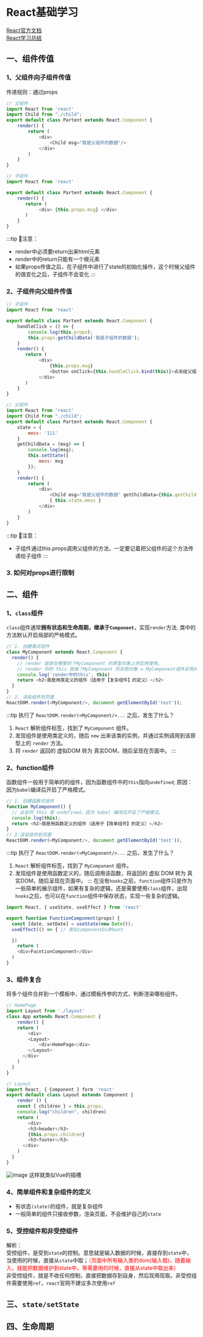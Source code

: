 # React基础学习
[React官方文档](https://react.docschina.org/) <br/>
[React学习总结](https://www.yuque.com/hmohvc/tcttnf/lq9ya6)
## 一、组件传值
### 1、父组件向子组件传值
传递规则：通过props
```js
// 父组件
import React from 'react'
import Child from "./child";
export default class Partent extends React.Component {
    render() {
        return (
            <div>
                <Child msg="我是父组件的数据"/>
            </div>
        )
    }
}
```
```js
// 子组件
import React from 'react'

export default class Partent extends React.Component {
    render() {
       return (
            <div> {this.props.msg} </div>
       )
    }
}
```
:::tip
📢注意：<br/>
- render中必须要return出来html元素
- render中的return只能有一个根元素
- 如果props传值之后，在子组件中进行了state的初始化操作，这个时候父组件的值变化之后，子组件不会变化
:::

### 2、子组件向父组件传值
```js
// 子组件
import React from 'react'

export default class Partent extends React.Component {
    handleClick = () => {
        console.log(this.props);
        this.props.getChildData('我是子组件的数据');
    }
    render() {
       return (
            <div>
                {this.props.msg}
                <button onClick={this.handleClick.bind(this)}>点击给父组件传值</button>
            </div>
       )
    }
}
```
```js
// 父组件
import React from 'react'
import Child from "./child";
export default class Partent extends React.Component {
    state = {
        mess: '111'
    }
    getChildData = (msg) => {
        console.log(msg);
        this.setState({
            mess: msg
        });
    }
    render() {
        return (
            <div>
                <Child msg="我是父组件的数据" getChildData={this.getChildData.bind(this)}/>
                { this.state.mess }
            </div>
        )
    }
}
```
:::tip
📢注意：<br/>
- 子组件通过this.props调用父组件的方法，一定要记着把父组件的这个方法传递给子组件
:::
### 3. 如何对props进行限制
## 二、组件
### 1、`class`组件
`class`组件通常<b>拥有状态和生命周期，继承于`Component`</b>，实现`render`方法.
类中的方法默认开启局部的严格模式。
```js
// 1. 创建类式组件
class MyComponent extends React.Component {
  render() {
    // render 是放在哪里的？MyComponent 的原型对象上供实例使用。
    // render 中的 this 是谁？MyComponent 的实例对象 = MyComponent组件实例对象
    console.log('render中的this', this)
    return <h2>我是用类定义的组件（适用于【复杂组件】的定义）</h2>
  }
}
// 2. 渲染组件到页面
ReactDOM.render(<MyComponent/>, document.getElementById('test'));
```
:::tip
执行了 `ReactDOM.render(<MyComponent/>...` 之后，发生了什么？<br/>
1. `React` 解析组件标签，找到了 `MyComponent` 组件。
2. 发现组件是使用类定义的，随后 `new` 出来该类的实例，并通过实例调用到该原型上的 `render` 方法。
3. 将 `render` 返回的 虚拟DOM 转为 真实DOM，随后呈现在页面中。
:::
### 2、function组件
函数组件一般用于简单的的组件，因为函数组件中的`this`指向`undefined`;
原因：因为`babel`编译后开启了严格模式。
```js
// 1. 创建函数式组件
function MyComponent() {
  // 此处的 this 是 undefined，因为 babel 编译后开启了严格模式。
  console.log(this);
  return <h2>我是用函数定义的组件（适用于【简单组件】的定义）</h2>
}
// 2.渲染组件到页面
ReactDOM.render(<MyComponent/>, document.getElementById('test'));
```
:::tip
执行了 `ReactDOM.render(<MyComponent/>...` 之后，发生了什么？<br/>
1. `React` 解析组件标签，找到了 `MyComponent` 组件。
2. 发现组件是使用函数定义的，随后调用该函数，将返回的 虚拟 DOM 转为 真实DOM，随后呈现在页面中。
:::
在没有`hooks`之前，`function`组件只是作为一些简单的展示组件，如果有复杂的逻辑，还是需要使用`class`组件，出现`hooks`之后，也可以在`function`组件中保存状态，实现一些复杂的逻辑。
```js
import React, { useState, useEffect } from 'react'

export function FunctionComponent(props) {
  const [date, setDate] = useState(new Date());
  useEffect(() => { // 类似componentDidMount

  })
	return (
  	<div>FucntionComponent</div>
  )
}
```
### 3、组件复合
将多个组件合并到一个模板中，通过模板传参的方式，判断渲染哪些组件。
```js
// HomePage
import Layout from './layout'
class App extends React.Component {
	render() {
  	return (
    	<div>
      	<Layout>
      		<div>HomePage</div>
      	</Layout>
      </div>
    )
  }
}
```
```js
// Layout
import React, { Component } form 'react'
export default class Layout extends Component {
	render () {
  	const { children } = this.props;
    console.log("children", children)
    return (
    	<div>
      	<h3>header</h3>
      	{this.props.children}
      	<h3>footer</h3>
      </div>
    )
  }
}
```
![image](../../images/13.png)
这样就类似Vue的插槽
### 4、简单组件和复杂组件的定义
- 有状态`(state)`的组件，就是复杂组件
- 一般简单的组件只接收参数，渲染页面，不会维护自己的`state`
### 5、受控组件和非受控组件
解析：<br/>
受控组件，是受到`state`的控制。意思就是输入数据的时候，直接存到`state`中，当使用的时候，直接从`state`中取；<font color="red">（页面中所有输入类的dom(输入框)，随着输入，就能把数据维护到state中，等需要用的时候，直接从state中取出来）</font> <br />
非受控组件，就是不收任何控制，直接把数据存到自身，然后现用现取。非受控组件需要使用`ref`，`react`官网不建议多次使用`ref`
## 三、`state/setState`

## 四、生命周期
